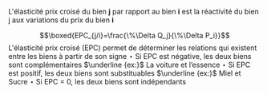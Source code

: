 
L'élasticité prix croisé du bien **j** par rapport au bien **i** est la réactivité du bien j aux variations du prix du bien **i**

$$\boxed{EPC_{j/i}=\frac{\%\Delta Q_j}{\%\Delta P_i}}$$
L'élasticité prix croisé (EPC) permet de déterminer les relations qui existent entre les biens à partir de son signe
$\star$ Si EPC est négative, les deux biens sont complémentaires
$\underline {ex:}$ La voiture et l’essence
$\star$ Si EPC est positif, les deux biens sont substituables
$\underline {ex:}$ Miel et Sucre
$\star$ Si EPC = 0, les deux biens sont indépendants